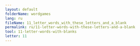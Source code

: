 ```yaml
---
layout: default
folderName: wordgames
lang: ru
fileName: 11_letter_words_with_these_letters_and_a_blank
permalink: ru/11-letter-words-with-these-letters-and-a-blank
tool: 11-letter-words-with-blanks
letter: 11
---
```

